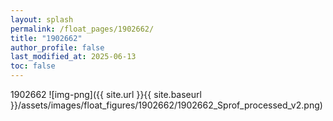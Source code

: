 ```yaml
---
layout: splash
permalink: /float_pages/1902662/
title: "1902662"
author_profile: false
last_modified_at: 2025-06-13
toc: false
---
```

 
1902662
![img-png]({{ site.url }}{{ site.baseurl }}/assets/images/float_figures/1902662/1902662_Sprof_processed_v2.png)